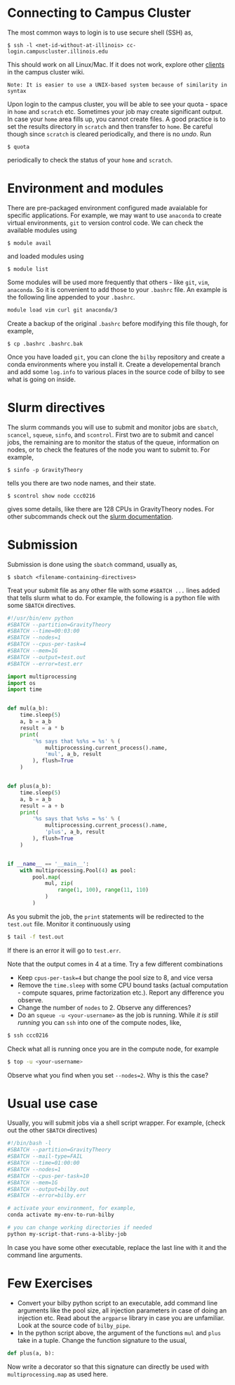 # Connecting to Campus Cluster
The most common ways to login is to use secure shell (SSH) as,
```shell
$ ssh -l <net-id-without-at-illinois> cc-login.campuscluster.illinois.edu
```
This should work on all Linux/Mac. If it does not work, explore other [clients](https://campuscluster.illinois.edu/resources/docs/user-guide/#connect) in the campus cluster wiki.

	Note: It is easier to use a UNIX-based system because of similarity in syntax

Upon login to the campus cluster, you will be able to see your quota - space in `home` and `scratch` etc. Sometimes your job may create significant output. In case your `home` area fills up, you cannot create files. A good practice is to set the results directory in `scratch` and then transfer to `home`. Be careful though since `scratch` is cleared periodically, and there is no _undo_. Run
```shell
$ quota
```
periodically to check the status of your `home` and `scratch`.

# Environment and modules
There are pre-packaged environment configured made avaialable for specific applications. For example, we may want to use `anaconda` to create virtual environments, `git` to version control code. We can check the available modules using
```shell
$ module avail
```
and loaded modules using
```
$ module list
```
Some modules will be used more frequently that others - like `git`, `vim`, `anaconda`. So it is convenient to add those to your `.bashrc` file. An example is the following line appended to your `.bashrc`.
```bash
module load vim curl git anaconda/3
```
Create a backup of the original `.bashrc` before modifying this file though, for example,
```
$ cp .bashrc .bashrc.bak
```
Once you have loaded `git`, you can clone the `bilby` repository and create a conda environments where you install it. Create a developemental branch and add some `log.info` to various places in the source code of bilby to see what is going on inside.

# Slurm directives
The slurm commands you will use to submit and monitor jobs are `sbatch`, `scancel`, `squeue`, `sinfo`, and `scontrol`. First two are to submit and cancel jobs, the remaining are to monitor the status of the queue, information on nodes, or to check the features of the node you want to submit to. For example,
```
$ sinfo -p GravityTheory
```
tells you there are two node names, and their state.
```
$ scontrol show node ccc0216
```
gives some details, like there are 128 CPUs in GravityTheory nodes. For other subcommands check out the [slurm documentation](https://slurm.schedmd.com/documentation.html).

# Submission
Submission is done using the `sbatch` command, usually as,
```
$ sbatch <filename-containing-directives>
```

Treat your submit file as any other file with some `#SBATCH ...` lines added that tells slurm what to do. For example, the following is a python file with some `SBATCH` directives.
```python
#!/usr/bin/env python
#SBATCH --partition=GravityTheory
#SBATCH --time=00:03:00
#SBATCH --nodes=1
#SBATCH --cpus-per-task=4
#SBATCH --mem=1G
#SBATCH --output=test.out
#SBATCH --error=test.err

import multiprocessing
import os
import time


def mul(a_b):
    time.sleep(5)
    a, b = a_b
    result = a * b
    print(
        '%s says that %s%s = %s' % (
            multiprocessing.current_process().name,
            'mul', a_b, result
        ), flush=True
    )


def plus(a_b):
    time.sleep(5)
    a, b = a_b
    result = a + b
    print(
        '%s says that %s%s = %s' % (
            multiprocessing.current_process().name,
            'plus', a_b, result
        ), flush=True
    )


if __name__ == '__main__':
    with multiprocessing.Pool(4) as pool:
        pool.map(
            mul, zip(
                range(1, 100), range(11, 110)
            )
        )
```
As you submit the job, the `print` statements will be redirected to the `test.out` file. Monitor it continuously using
```bash
$ tail -f test.out
```
If there is an error it will go to `test.err`.

Note that the output comes in 4 at a time. Try a few different combinations
- Keep `cpus-per-task=4` but change the pool size to 8, and vice versa
- Remove the `time.sleep` with some CPU bound tasks (actual computation - compute squares, prime factorization etc.). Report any difference you observe.
- Change the number of `nodes` to 2. Observe any differences?
- Do an `squeue -u <your-username>` as the job is running. While _it is still running_ you can `ssh` into one of the compute nodes, like,
```bash
$ ssh ccc0216
```
Check what all is running once you are in the compute node, for example
```bash
$ top -u <your-username>
```
Observe what you find when you set `--nodes=2`. Why is this the case?

# Usual use case
Usually, you will submit jobs via a shell script wrapper. For example, (check out the other `SBATCH` directives)
```bash
#!/bin/bash -l
#SBATCH --partition=GravityTheory
#SBATCH --mail-type=FAIL
#SBATCH --time=01:00:00
#SBATCH --nodes=1
#SBATCH --cpus-per-task=10
#SBATCH --mem=1G
#SBATCH --output=bilby.out
#SBATCH --error=bilby.err

# activate your environment, for example,
conda activate my-env-to-run-bilby

# you can change working directories if needed
python my-script-that-runs-a-bliby-job
```
In case you have some other executable, replace the last line with it and the command line arguments.

# Few Exercises
- Convert your bilby python script to an executable, add command line arguments like the pool size, all injection parameters in case of doing an injection etc. Read about the `argparse` library in case you are unfamiliar. Look at the source code of `bilby_pipe`.
- In the python script above, the argument of the functions `mul` and `plus` take in a tuple. Change the function signature to the usual,
```python
def plus(a, b):
```
Now write a decorator so that this signature can directly be used with `multiprocessing.map` as used here.
